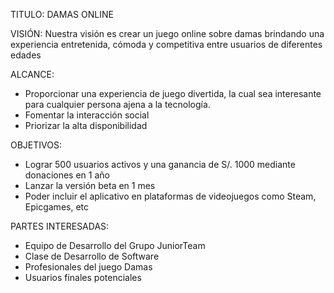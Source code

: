 TITULO: DAMAS ONLINE

VISIÓN:  Nuestra visión es crear un juego online sobre damas brindando una experiencia entretenida, cómoda y competitiva entre usuarios de diferentes edades

ALCANCE:  
- Proporcionar una experiencia de juego divertida, la cual sea interesante para cualquier persona ajena a la tecnología.
- Fomentar la interacción social
- Priorizar la alta disponibilidad

OBJETIVOS:  
- Lograr 500 usuarios activos y una ganancia de S/. 1000 mediante donaciones en 1 año
- Lanzar la versión beta en 1 mes
- Poder incluir el aplicativo en plataformas de videojuegos como Steam, Epicgames, etc



PARTES INTERESADAS:
- Equipo de Desarrollo del Grupo JuniorTeam
- Clase de Desarrollo de Software
- Profesionales del juego Damas
- Usuarios finales potenciales




